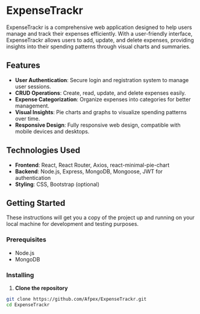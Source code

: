 # ExpenseTrackr

ExpenseTrackr is a comprehensive web application designed to help users manage and track their expenses efficiently. With a user-friendly interface, ExpenseTrackr allows users to add, update, and delete expenses, providing insights into their spending patterns through visual charts and summaries.

## Features

- **User Authentication**: Secure login and registration system to manage user sessions.
- **CRUD Operations**: Create, read, update, and delete expenses easily.
- **Expense Categorization**: Organize expenses into categories for better management.
- **Visual Insights**: Pie charts and graphs to visualize spending patterns over time.
- **Responsive Design**: Fully responsive web design, compatible with mobile devices and desktops.

## Technologies Used

- **Frontend**: React, React Router, Axios, react-minimal-pie-chart
- **Backend**: Node.js, Express, MongoDB, Mongoose, JWT for authentication
- **Styling**: CSS, Bootstrap (optional)

## Getting Started

These instructions will get you a copy of the project up and running on your local machine for development and testing purposes.

### Prerequisites

- Node.js
- MongoDB

### Installing

1. **Clone the repository**

```bash
git clone https://github.com/Afpex/ExpenseTrackr.git
cd ExpenseTrackr
